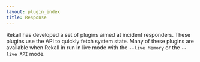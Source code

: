 ```yaml
---
layout: plugin_index
title: Response
---
```


Rekall has developed a set of plugins aimed at incident responders. These
plugins use the API to quickly fetch system state. Many of these plugins are
available when Rekall in run in live mode with the `--live Memory` or the
`--live API` mode.
